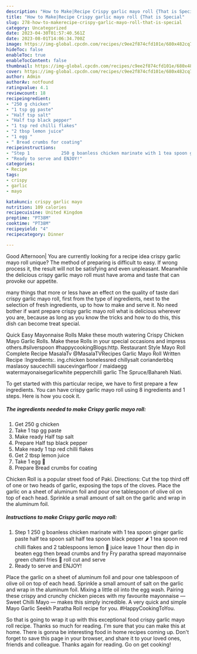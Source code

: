 ```yaml
---
description: "How to Make|Recipe Crispy garlic mayo roll {That is Special"
title: "How to Make|Recipe Crispy garlic mayo roll {That is Special"
slug: 278-how-to-makerecipe-crispy-garlic-mayo-roll-that-is-special
category: Uncategorized
date: 2023-04-30T01:57:40.561Z
date: 2023-08-01T14:06:34.700Z
image: https://img-global.cpcdn.com/recipes/c9ee2f874cfd101e/680x482cq70/crispy-garlic-mayo-roll-recipe-main-photo.jpg
hideToc: false
enableToc: true
enableTocContent: false
thumbnail: https://img-global.cpcdn.com/recipes/c9ee2f874cfd101e/680x482cq70/crispy-garlic-mayo-roll-recipe-main-photo.jpg
cover: https://img-global.cpcdn.com/recipes/c9ee2f874cfd101e/680x482cq70/crispy-garlic-mayo-roll-recipe-main-photo.jpg
author: Admin
authorAv: notfound
ratingvalue: 4.1
reviewcount: 18
recipeingredient:
- "250 g chicken"
- "1 tsp gg paste"
- "Half tsp salt"
- "Half tsp black pepper"
- "1 tsp red chilli flakes"
- "2 tbsp lemon juice"
- "1 egg "
- " Bread crumbs for coating"
recipeinstructions:
- "Step 1            250 g boanless chicken marinate with 1 tea spoon ginger garlic paste half tea spoon salt half tea spoon black pepper 🌶 1 tea spoon red chilli flakes and 2 tablespoons lemon 🍋 juice leave 1 hour then dip in beaten egg then bread crumbs and fry  Fry paratha spread mayonnaise green chatni fries 🍟 roll cut and serve"
- "Ready to serve and ENJOY!"
categories:
- Recipe
tags:
- crispy
- garlic
- mayo

katakunci: crispy garlic mayo 
nutrition: 109 calories
recipecuisine: United Kingdom
preptime: "PT38M"
cooktime: "PT38M"
recipeyield: "4"
recipecategory: Dinner

---
```



Good Afternoon| You are currently looking for a recipe idea crispy garlic mayo roll unique? The method of preparing is difficult to easy. If wrong process it, the result will not be satisfying and even unpleasant. Meanwhile the delicious crispy garlic mayo roll must have aroma and taste that can provoke our appetite.






many things that more or less have an effect on the quality of taste dari crispy garlic mayo roll, first from the type of ingredients, next to the selection of fresh ingredients, up to how to make and serve it. No need bother if want prepare crispy garlic mayo roll what is delicious wherever you are, because as long as you know the tricks and how to do this, this dish can become treat special.


Quick Easy Mayonnaise Rolls Make these mouth watering Crispy Chicken Mayo Garlic Rolls. Make these Rolls in your special occasions and impress others.#silverspoon #happycookingBlogs:http. Restaurant Style Mayo Roll Complete Recipe MasalaTv @MasalaTVRecipes Garlic Mayo Roll Written Recipe :Ingredients:. ing.chicken bonelessred chillysalt corianderbbq maslasoy saucechilli saucevingarfloor / maidaegg watermayonaisegarlicwhite pepperchilli garlic The Spruce/Bahareh Niati.


To get started with this particular recipe, we have to first prepare a few ingredients. You can have crispy garlic mayo roll using 8 ingredients and 1 steps. Here is how you cook it.

<!--inarticleads1-->

##### The ingredients needed to make Crispy garlic mayo roll:

1. Get 250 g chicken
1. Take 1 tsp gg paste
1. Make ready Half tsp salt
1. Prepare Half tsp black pepper
1. Make ready 1 tsp red chilli flakes
1. Get 2 tbsp lemon juice
1. Take 1 egg 🥚
1. Prepare  Bread crumbs for coating


Chicken Roll is a popular street food of Paki. Directions: Cut the top third off of one or two heads of garlic, exposing the tops of the cloves. Place the garlic on a sheet of aluminum foil and pour one tablespoon of olive oil on top of each head. Sprinkle a small amount of salt on the garlic and wrap in the aluminum foil. 

<!--inarticleads2-->

##### Instructions to make Crispy garlic mayo roll:

1. Step 1            250 g boanless chicken marinate with 1 tea spoon ginger garlic paste half tea spoon salt half tea spoon black pepper 🌶 1 tea spoon red chilli flakes and 2 tablespoons lemon 🍋 juice leave 1 hour then dip in beaten egg then bread crumbs and fry  Fry paratha spread mayonnaise green chatni fries 🍟 roll cut and serve
1. Ready to serve and ENJOY!

Place the garlic on a sheet of aluminum foil and pour one tablespoon of olive oil on top of each head. Sprinkle a small amount of salt on the garlic and wrap in the aluminum foil. Mixing a little oil into the egg wash. Pairing these crispy and crunchy chicken pieces with my favourite mayonnaise — Sweet Chilli Mayo — makes this simply incredible. A very quick and simple Mayo Garlic Seekh Paratha Roll recipe for you. #HappyCookingToYou. 

So that is going to wrap it up with this exceptional food crispy garlic mayo roll recipe. Thanks so much for reading. I'm sure that you can make this at home. There is gonna be interesting food in home recipes coming up. Don't forget to save this page in your browser, and share it to your loved ones, friends and colleague. Thanks again for reading. Go on get cooking!

